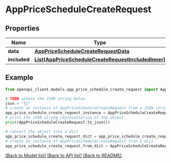 # AppPriceScheduleCreateRequest


## Properties

Name | Type | Description | Notes
------------ | ------------- | ------------- | -------------
**data** | [**AppPriceScheduleCreateRequestData**](AppPriceScheduleCreateRequestData.md) |  | 
**included** | [**List[AppPriceScheduleCreateRequestIncludedInner]**](AppPriceScheduleCreateRequestIncludedInner.md) |  | [optional] 

## Example

```python
from openapi_client.models.app_price_schedule_create_request import AppPriceScheduleCreateRequest

# TODO update the JSON string below
json = "{}"
# create an instance of AppPriceScheduleCreateRequest from a JSON string
app_price_schedule_create_request_instance = AppPriceScheduleCreateRequest.from_json(json)
# print the JSON string representation of the object
print(AppPriceScheduleCreateRequest.to_json())

# convert the object into a dict
app_price_schedule_create_request_dict = app_price_schedule_create_request_instance.to_dict()
# create an instance of AppPriceScheduleCreateRequest from a dict
app_price_schedule_create_request_from_dict = AppPriceScheduleCreateRequest.from_dict(app_price_schedule_create_request_dict)
```
[[Back to Model list]](../README.md#documentation-for-models) [[Back to API list]](../README.md#documentation-for-api-endpoints) [[Back to README]](../README.md)


